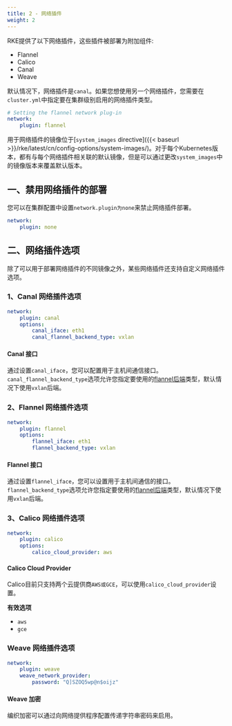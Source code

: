 ```yaml
---
title: 2 - 网络插件
weight: 2
---
```


RKE提供了以下网络插件，这些插件被部署为附加组件:

- Flannel
- Calico
- Canal
- Weave

默认情况下，网络插件是`canal`。如果您想使用另一个网络插件，您需要在`cluster.yml`中指定要在集群级别启用的网络插件类型。

```yaml
# Setting the flannel network plug-in
network:
    plugin: flannel
```

用于网络插件的镜像位于[`system_images` directive]({{< baseurl >}}/rke/latest/cn/config-options/system-images/)。对于每个Kubernetes版本，都有与每个网络插件相关联的默认镜像，但是可以通过更改`system_images`中的镜像版本来覆盖默认版本。

## 一、禁用网络插件的部署

您可以在集群配置中设置`network.plugin为none`来禁止网络插件部署。

```yaml
network:
    plugin: none
```

## 二、网络插件选项

除了可以用于部署网络插件的不同镜像之外，某些网络插件还支持自定义网络插件选项。

### 1、Canal 网络插件选项

```yaml
network:
    plugin: canal
    options:
        canal_iface: eth1
        canal_flannel_backend_type: vxlan
```

#### Canal 接口

通过设置`canal_iface`，您可以配置用于主机间通信接口。`canal_flannel_backend_type`选项允许您指定要使用的[flannel后端](https://github.com/coreos/flannel/blob/master/Documentation/backends.md)类型，默认情况下使用`vxlan`后端。

### 2、Flannel 网络插件选项

```yaml
network:
    plugin: flannel
    options:
        flannel_iface: eth1
        flannel_backend_type: vxlan
```

#### Flannel 接口

通过设置`flannel_iface`，您可以设置用于主机间通信的接口。`flannel_backend_type`选项允许您指定要使用的[flannel后端](https://github.com/coreos/flannel/blob/master/Documentation/backends.md)类型，默认情况下使用`vxlan`后端。

### 3、Calico 网络插件选项

```yaml
network:
    plugin: calico
    options:
        calico_cloud_provider: aws
```

#### Calico Cloud Provider

Calico目前只支持两个云提供商`AWS或GCE`，可以使用`calico_cloud_provider`设置。

**有效选项**

- `aws`
- `gce`

### Weave 网络插件选项

```yaml
network:
    plugin: weave
    weave_network_provider:
        password: "Q]SZOQ5wp@n$oijz"
```

#### Weave 加密

编织加密可以通过向网络提供程序配置传递字符串密码来启用。